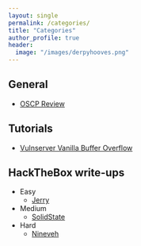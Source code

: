 ```yaml
---
layout: single
permalink: /categories/
title: "Categories"
author_profile: true
header:
  image: "/images/derpyhooves.png"
---
```


## General 
 
* [OSCP Review](/OSCP-Review)

## Tutorials
 
* [Vulnserver Vanilla Buffer Overflow](/Vulnserver)

## HackTheBox write-ups

* Easy
	* [Jerry](/HackTheBox-Jerry-Walkthrough)
* Medium
	* [SolidState](/HackTheBox-SolidState-Walkthrough)
* Hard
	* [Nineveh](/HackTheBox-Nineveh-Walkthrough) 